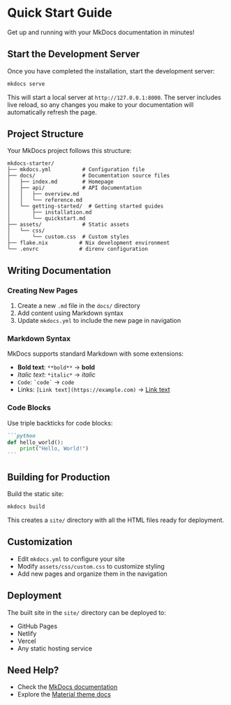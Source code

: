 # Quick Start Guide

Get up and running with your MkDocs documentation in minutes!

## Start the Development Server

Once you have completed the installation, start the development server:

```bash
mkdocs serve
```

This will start a local server at `http://127.0.0.1:8000`. The server includes live reload, so any changes you make to your documentation will automatically refresh the page.

## Project Structure

Your MkDocs project follows this structure:

```
mkdocs-starter/
├── mkdocs.yml          # Configuration file
├── docs/               # Documentation source files
│   ├── index.md        # Homepage
│   ├── api/            # API documentation
│   │   ├── overview.md
│   │   └── reference.md
│   └── getting-started/  # Getting started guides
│       ├── installation.md
│       └── quickstart.md
├── assets/             # Static assets
│   └── css/
│       └── custom.css  # Custom styles
├── flake.nix          # Nix development environment
└── .envrc             # direnv configuration
```

## Writing Documentation

### Creating New Pages

1. Create a new `.md` file in the `docs/` directory
2. Add content using Markdown syntax
3. Update `mkdocs.yml` to include the new page in navigation

### Markdown Syntax

MkDocs supports standard Markdown with some extensions:

- **Bold text**: `**bold**` → **bold**
- *Italic text*: `*italic*` → *italic*
- `Code`: `` `code` `` → `code`
- Links: `[Link text](https://example.com)` → [Link text](https://example.com)

### Code Blocks

Use triple backticks for code blocks:

````markdown
```python
def hello_world():
    print("Hello, World!")
```
````

## Building for Production

Build the static site:

```bash
mkdocs build
```

This creates a `site/` directory with all the HTML files ready for deployment.

## Customization

- Edit `mkdocs.yml` to configure your site
- Modify `assets/css/custom.css` to customize styling
- Add new pages and organize them in the navigation

## Deployment

The built site in the `site/` directory can be deployed to:
- GitHub Pages
- Netlify
- Vercel
- Any static hosting service

## Need Help?

- Check the [MkDocs documentation](https://www.mkdocs.org/)
- Explore the [Material theme docs](https://squidfunk.github.io/mkdocs-material/)